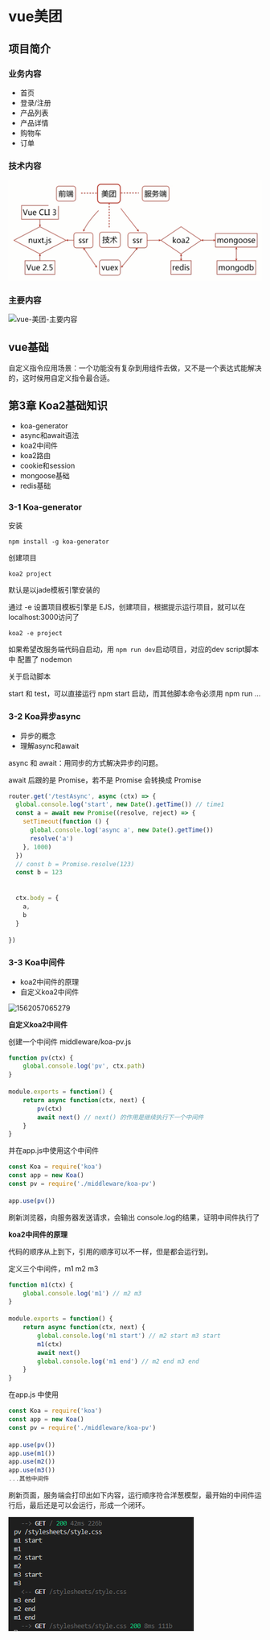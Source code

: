 # vue美团

## 项目简介

### 业务内容

- 首页
- 登录/注册
- 产品列表
- 产品详情
- 购物车
- 订单

### 技术内容

![vue-美团-技术内容](./img/vue-美团-技术内容.png)

### 主要内容

![vue-美团-主要内容](C:\Users\Administrator\Desktop\Blog\vue.js\img\vue-美团-主要内容.png)

## vue基础

自定义指令应用场景：一个功能没有复杂到用组件去做，又不是一个表达式能解决的，这时候用自定义指令最合适。

## 第3章 Koa2基础知识
- koa-generator
- async和await语法
- koa2中间件
- koa2路由
- cookie和session
- mongoose基础
- redis基础

### 3-1 Koa-generator

安装

```shell
npm install -g koa-generator
```

创建项目

```shell
koa2 project
```

默认是以jade模板引擎安装的

通过 -e 设置项目模板引擎是 EJS，创建项目，根据提示运行项目，就可以在localhost:3000访问了

```shell
koa2 -e project
```

如果希望改服务端代码自启动，用 `npm run dev`启动项目，对应的dev script脚本中 配置了 nodemon

关于启动脚本

start 和 test，可以直接运行 npm start 启动，而其他脚本命令必须用 npm run ...

### 3-2 Koa异步async

- 异步的概念
- 理解async和await

async 和 await：用同步的方式解决异步的问题。

await 后跟的是 Promise，若不是 Promise 会转换成 Promise

```js
router.get('/testAsync', async (ctx) => {
  global.console.log('start', new Date().getTime()) // time1
  const a = await new Promise((resolve, reject) => {
    setTimeout(function () {
      global.console.log('async a', new Date().getTime())
      resolve('a')
    }, 1000)
  })
  // const b = Promise.resolve(123)
  const b = 123


  ctx.body = {
    a,
    b
  }
  
})
```

### 3-3 Koa中间件

- koa2中间件的原理
- 自定义koa2中间件

![1562057065279](C:\Users\Administrator\Desktop\Blog\vue.js\img\koa2中间件原理.png)

**自定义koa2中间件**

创建一个中间件 middleware/koa-pv.js

```js
function pv(ctx) {
    global.console.log('pv', ctx.path)
}

module.exports = function() {
    return async function(ctx, next) {
        pv(ctx)
        await next() // next() 的作用是继续执行下一个中间件
    }
}
```

并在app.js中使用这个中间件

```js
const Koa = require('koa')
const app = new Koa()
const pv = require('./middleware/koa-pv')

app.use(pv())
```

刷新浏览器，向服务器发送请求，会输出 console.log的结果，证明中间件执行了

**koa2中间件的原理**

代码的顺序从上到下，引用的顺序可以不一样，但是都会运行到。

定义三个中间件，m1 m2 m3

```js
function m1(ctx) {
    global.console.log('m1') // m2 m3
}

module.exports = function() {
    return async function(ctx, next) {
        global.console.log('m1 start') // m2 start m3 start
        m1(ctx)
        await next()
        global.console.log('m1 end') // m2 end m3 end
    }
}
```

在app.js 中使用

```js
const Koa = require('koa')
const app = new Koa()
const pv = require('./middleware/koa-pv')

app.use(pv())
app.use(m1())
app.use(m2())
app.use(m3())
...其他中间件
```

刷新页面，服务端会打印出如下内容，运行顺序符合洋葱模型，最开始的中间件运行后，最后还是可以会运行，形成一个闭环。

![1562059619857](./img/koa洋葱模型demo结果.png)

